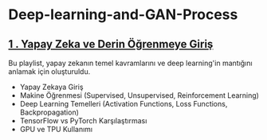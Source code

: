 # Deep-learning-and-GAN-Process

## [1 . Yapay Zeka ve Derin Öğrenmeye Giriş](#thisll-be-a-helpful-section-about-the-greek-letter-Θ)

Bu playlist, yapay zekanın temel kavramlarını ve deep learning'in mantığını anlamak için oluşturuldu.

* Yapay Zekaya Giriş <br>
* Makine Öğrenmesi (Supervised, Unsupervised, Reinforcement Learning) <br>
* Deep Learning Temelleri (Activation Functions, Loss Functions, Backpropagation)<br>
* TensorFlow vs PyTorch Karşılaştırması<br>
* GPU ve TPU Kullanımı<br>
